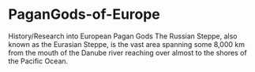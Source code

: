 # PaganGods-of-Europe
History/Research into European Pagan Gods
The Russian Steppe, also known as the Eurasian Steppe, is the vast area spanning some 8,000 km from the mouth of the Danube river reaching over almost to the shores of the Pacific Ocean. 
